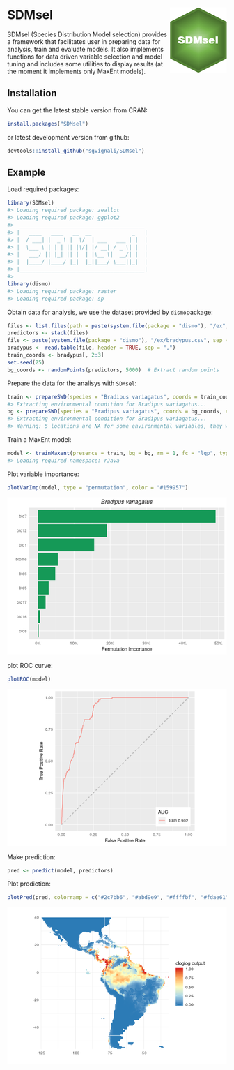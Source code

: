 
<!-- README.md is generated from README.Rmd. Please edit that file -->
SDMsel <img src="man/figures/logo.png" align="right" />
=======================================================

SDMsel (Species Distribution Model selection) provides a framework that facilitates user in preparing data for analysis, train and evaluate models. It also implements functions for data driven variable selection and model tuning and includes some utilities to display results (at the moment it implements only MaxEnt models).

Installation
------------

You can get the latest stable version from CRAN:

``` r
install.packages("SDMsel")
```

or latest development version from github:

``` r
devtools::install_github("sgvignali/SDMsel")
```

Example
-------

Load required packages:

``` r
library(SDMsel)
#> Loading required package: zeallot
#> Loading required package: ggplot2
#>  ________________________________________
#> |   ____   ____   __  __             _   |
#> |  / ___| |  _ \ |  \/  | ___   ___ | |  |
#> |  \___ \ | | | || |\/| |/ __| / _ \| |  |
#> |   ___) || |_| || |  | |\__ \|  __/| |  |
#> |  |____/ |____/ |_|  |_||___/ \___||_|  |
#> |________________________________________|
#> 
library(dismo)
#> Loading required package: raster
#> Loading required package: sp
```

Obtain data for analysis, we use the dataset provided by `dismo`package:

``` r
files <- list.files(path = paste(system.file(package = "dismo"), "/ex", sep = ""), pattern = "grd", full.names = T)
predictors <- stack(files)
file <- paste(system.file(package = "dismo"), "/ex/bradypus.csv", sep = "")
bradypus <- read.table(file, header = TRUE, sep = ",")
train_coords <- bradypus[, 2:3]
set.seed(25)
bg_coords <- randomPoints(predictors, 5000)  # Extract random points
```

Prepare the data for the analisys with `SDMsel`:

``` r
train <- prepareSWD(species = "Bradipus variagatus", coords = train_coords, env = predictors, categoricals = "biome")
#> Extracting environmental condition for Bradipus variagatus...
bg <- prepareSWD(species = "Bradipus variagatus", coords = bg_coords, env = predictors, categoricals = "biome")
#> Extracting environmental condition for Bradipus variagatus...
#> Warning: 5 locations are NA for some environmental variables, they will be discard!
```

Train a MaxEnt model:

``` r
model <- trainMaxent(presence = train, bg = bg, rm = 1, fc = "lqp", type = "cloglog", iter = 500)
#> Loading required namespace: rJava
```

Plot variable importance:

``` r
plotVarImp(model, type = "permutation", color = "#159957")
```

![](docs/reference/figures/README-plot-var-imp-1.png)

plot ROC curve:

``` r
plotROC(model)
```

![](docs/reference/figures/README-plot-ROC-curve-1.png)

Make prediction:

``` r
pred <- predict(model, predictors)
```

Plot prediction:

``` r
plotPred(pred, colorramp = c("#2c7bb6", "#abd9e9", "#ffffbf", "#fdae61", "#d7191c"), lt = "cloglog output")
```

![](docs/reference/figures/README-plot-prediction-1.png)
